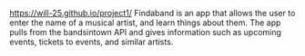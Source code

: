 https://will-25.github.io/project1/
Findaband is an app that allows the user to enter the name of a musical artist, and learn things about them. The app pulls from the bandsintown API and gives information such as upcoming events, tickets to events, and similar artists.